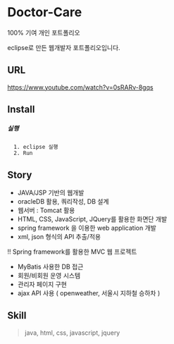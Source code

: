 # Doctor-Care
100% 기여 개인 포트폴리오

eclipse로 만든 웹개발자 포트폴리오입니다.

## URL
https://www.youtube.com/watch?v=0sRARv-8gqs

## Install

##### 실행
```
  1. eclipse 실행
  2. Run
```

## Story

- JAVA/JSP 기반의 웹개발
- oracleDB 활용, 쿼리작성, DB 설계
- 웹서버 : Tomcat 활용
- HTML, CSS, JavaScript, JQuery를 활용한 화면단 개발
- spring framework 을 이용한 web application 개발
- xml, json 형식의 API 추출/적용

!! Spring framework를 활용한 MVC 웹 프로젝트
- MyBatis 사용한 DB 접근
- 회원/비회원 운영 시스템
- 관리자 페이지 구현
- ajax API 사용 ( openweather, 서울시 지하철 승하차 )


## Skill
> java, html, css, javascript, jquery
